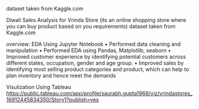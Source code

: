 dataset taken from Kaggle.com

Diwali Sales Analysis for Vrinda Store
(its an online shopping store where you can buy product based on you requirements)
dataset taken from Kaggle.com

overview:
EDA Using Jupyter Notebook
•	Performed data cleaning and manipulation
•	Performed EDA using Pandas, Matplotlib, seaborn
•	Improved customer experience by identifying potential customers across different states, occupation, gender and age group.
•	Improved sales by identifying most selling product categories and product, which can help to plan inventory and hence meet the demands

Visulization Using Tableau
https://public.tableau.com/app/profile/saurabh.gupta1968/viz/vrindastores_16912445834350/Story1?publish=yes
